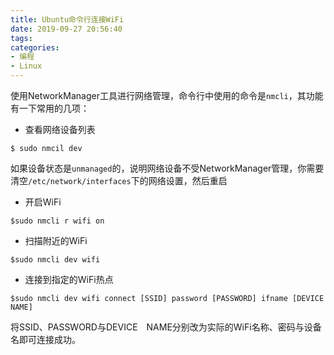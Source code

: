 ```yaml
---
title: Ubuntu命令行连接WiFi
date: 2019-09-27 20:56:40
tags:
categories:
- 编程
- Linux
---
```

使用NetworkManager工具进行网络管理，命令行中使用的命令是`nmcli`，其功能有一下常用的几项：
* 查看网络设备列表
```
$ sudo nmcil dev
```
如果设备状态是`unmanaged`的，说明网络设备不受NetworkManager管理，你需要清空`/etc/network/interfaces`下的网络设置，然后重启
* 开启WiFi
```
$sudo nmcli r wifi on
```
* 扫描附近的WiFi
```
$sudo nmcli dev wifi
```
* 连接到指定的WiFi热点
```
$sudo nmcli dev wifi connect [SSID] password [PASSWORD] ifname [DEVICE NAME]
```
将SSID、PASSWORD与DEVICE　NAME分别改为实际的WiFi名称、密码与设备名即可连接成功。